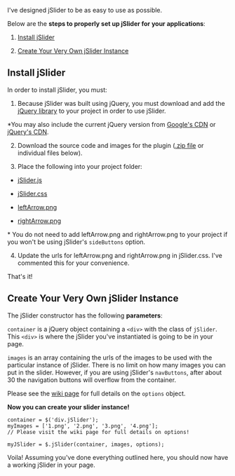 I've designed jSlider to be as easy to use as possible.

Below are the **steps to properly set up jSlider for your applications**:

1. [Install jSlider](#install-jslider)

2. [Create Your Very Own jSlider Instance](#create-your-very-own-jslider-instance)

## Install jSlider

In order to install jSlider, you must:

1. Because jSlider was built using jQuery, you must download and add the [jQuery library](http://jquery.com/download/) to your project in order to use jSlider.

  *You may also include the current jQuery version from [Google's CDN](https://developers.google.com/speed/libraries/devguide#jquery) or [jQuery's CDN](http://jquery.com/download/#jquery-39-s-cdn-provided-by-maxcdn).

2. Download the source code and images for the plugin ([.zip file](#) or individual files below).

3. Place the following into your project folder:

  * [jSlider.js](#)

  * [jSlider.css](#)

  * [leftArrow.png](#)

  * [rightArrow.png](#)

  \* You do not need to add leftArrow.png and rightArrow.png to your project if you won't be using jSlider's `sideButtons` option.

4. Update the urls for leftArrow.png and rightArrow.png in jSlider.css. I've commented this for your convenience.

That's it!

## Create Your Very Own jSlider Instance

The jSlider constructor has the following **parameters**:

`container` is a jQuery object containing a `<div>` with the class of `jSlider`. This `<div>` is where the jSlider you've instantiated is going to be in your page.

`images` is an array containing the urls of the images to be used with the particular instance of jSlider. There is no limit on how many images you can put in the slider. However, if you are using jSlider's `navButtons`, after about 30 the navigation buttons will overflow from the container.

Please see the [wiki page](https://github.com/jaredchua32/jSlider/wiki/Configuring-jSlider's-Options) for full details on the `options` object.

**Now you can create your slider instance!**

```
container = $('div.jSlider');
myImages = ['1.png', '2.png', '3.png', '4.png'];
// Please visit the wiki page for full details on options!

myJSlider = $.jSlider(container, images, options);
```

Voila! Assuming you've done everything outlined here, you should now have a working jSlider in your page.